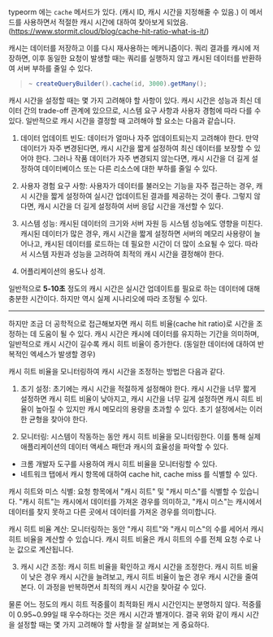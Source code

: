 typeorm 에는 `cache` 메서드가 있다. (캐시 ID, 캐시 시간을 지정해줄 수 있음.)
이 메서드를 사용하면서 적절한 캐시 시간에 대하여 찾아보게 되었음.(https://www.stormit.cloud/blog/cache-hit-ratio-what-is-it/)

캐시는 데이터를 저장하고 이를 다시 재사용하는 메커니즘이다.
쿼리 결과를 캐시에 저장하면, 이후 동일한 요청이 발생할 때는 쿼리를 실행하지 않고 캐시된 데이터를 반환하여 서버 부하를 줄일 수 있다.
> ```typescript
> ~ createQueryBuilder().cache(id, 3000).getMany();
> ```

캐시 시간을 설정할 때는 몇 가지 고려해야 할 사항이 있다.
캐시 시간은 성능과 최신 데이터 간의 trade-off 관계에 있으므로, 시스템 요구 사항과 사용자 경험에 따라 다를 수 있다.
일반적으로 캐시 시간을 결정할 때 고려해야 할 요소는 다음과 같습니다.

1. 데이터 업데이트 빈도: 데이터가 얼마나 자주 업데이트되는지 고려해야 한다. 만약 데이터가 자주 변경된다면, 캐시 시간을 짧게 설정하여 최신 데이터를 보장할 수 있어야 한다. 그러나 작품 데이터가 자주 변경되지 않는다면, 캐시 시간을 더 길게 설정하여 데이터베이스 또는 다른 리소스에 대한 부하를 줄일 수 있다.

2. 사용자 경험 요구 사항: 사용자가 데이터를 불러오는 기능을 자주 접근하는 경우, 캐시 시간을 짧게 설정하여 실시간 업데이트된 결과를 제공하는 것이 좋다. 그렇지 않다면, 캐시 시간을 더 길게 설정하여 서버 응답 시간을 개선할 수 있다.

3. 시스템 성능: 캐시된 데이터의 크기와 서버 자원 등 시스템 성능에도 영향을 미친다. 캐시된 데이터가 많은 경우, 캐시 시간을 짧게 설정하면 서버의 메모리 사용량이 늘어나고, 캐시된 데이터를 로드하는 데 필요한 시간이 더 많이 소요될 수 있다. 따라서 시스템 자원과 성능을 고려하여 최적의 캐시 시간을 결정해야 한다.

4. 어플리케이션의 용도나 성격.

일반적으로 **5-10초** 정도의 캐시 시간은 실시간 업데이트를 필요로 하는 데이터에 대해 충분한 시간이다. 하지만 역시 실제 시나리오에 따라 조정될 수 있다.

---

하지만 조금 더 공학적으로 접근해보자면 캐시 히트 비율(cache hit ratio)로 시간을 조정하는 데 도움이 될 수 있다.
캐시 시간은 캐시에 데이터를 유지하는 기간을 의미하며, 일반적으로 캐시 시간이 길수록 캐시 히트 비율이 증가한다. (동일한 데이터에 대하여 반복적인 엑세스가 발생할 경우)

캐시 히트 비율을 모니터링하여 캐시 시간을 조정하는 방법은 다음과 같다.

1. 초기 설정: 초기에는 캐시 시간을 적절하게 설정해야 한다. 캐시 시간을 너무 짧게 설정하면 캐시 히트 비율이 낮아지고, 캐시 시간을 너무 길게 설정하면 캐시 히트 비율이 높아질 수 있지만 캐시 메모리의 용량을 초과할 수 있다. 초기 설정에서는 이러한 균형을 찾아야 한다.

2. 모니터링: 시스템이 작동하는 동안 캐시 히트 비율을 모니터링한다. 이를 통해 실제 애플리케이션의 데이터 액세스 패턴과 캐시의 효율성을 파악할 수 있다.

- 크롬 개발자 도구를 사용하여 캐시 히트 비율을 모니터링할 수 있다.
- 네트워크 탭에서 캐시 항목에 대하여 cache hit, cache miss 를 식별할 수 있다.

캐시 히트와 미스 식별: 요청 항목에서 "캐시 히트" 및 "캐시 미스"를 식별할 수 있습니다. "캐시 히트"는 캐시에서 데이터를 가져온 경우를 의미하고, "캐시 미스"는 캐시에서 데이터를 찾지 못하고 다른 곳에서 데이터를 가져온 경우를 의미합니다.

캐시 히트 비율 계산: 모니터링하는 동안 "캐시 히트"와 "캐시 미스"의 수를 세어서 캐시 히트 비율을 계산할 수 있습니다. 캐시 히트 비율은 캐시 히트의 수를 전체 요청 수로 나눈 값으로 계산됩니다.

3. 캐시 시간 조정: 캐시 히트 비율을 확인하고 캐시 시간을 조정한다. 캐시 히트 비율이 낮은 경우 캐시 시간을 늘려보고, 캐시 히트 비율이 높은 경우 캐시 시간을 줄여본다. 이 과정을 반복하면서 최적의 캐시 시간을 찾아갈 수 있다.

물론 어느 정도의 캐시 히트 적중률이 최적화된 캐시 시간인지는 분명하지 않다. 적중률이 0.95~0.99일 때 우수하다는 것은 캐시 시간과 별개이다.
결국 위와 같이 캐시 시간을 설정할 때는 몇 가지 고려해야 할 사항을 잘 살펴보는 게 중요하다.